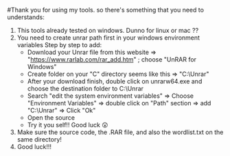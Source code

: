 #Thank you for using my tools. so there's something that you need to understands:

1. This tools already tested on windows. Dunno for linux or mac ??
2. You need to create unrar path first in your windows environment variables
   Step by step to add:
     - Download your Unrar file from this website => "https://www.rarlab.com/rar_add.htm" ; choose "UnRAR for Windows"
     - Create folder on your "C" directory seems like this => "C:\Unrar"
     - After your download finish, double click on unrarw64.exe and choose the destination folder to C:\Unrar
     - Search "edit the system environment variables" => Choose "Environment Variables" => double click on "Path" section => add "C:\Unrar" => Click "Ok"
     - Open the source
     - Try it you self!! Good luck 😲
3. Make sure the source code, the .RAR file, and also the wordlist.txt on the same directory!
4. Good luck!!!

